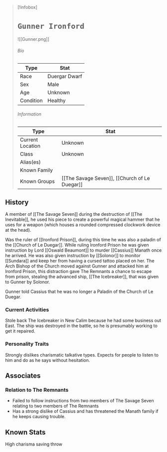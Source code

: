 > [!infobox]
> # `Gunner Ironford` 
> ![[Gunner.png]]
> ###### Bio
> Type |  Stat |
> ---|---|
> Race | Duergar Dwarf| 
> Sex | Male| 
> Age | Unknown|
> Condition | Healthy |
> ######  Information
> Type |  Stat |
> ---|---|
> Current Location | Unknown|
> Class | Unknown |
> Alias(es) |  |
> Known Family | |
> Known Groups | [[The Savage Seven]], [[Church of Le Duegar]] |
 
## History
A member of [[The Savage Seven]] during the destruction of [[The Inevitable]], he used his piece to create a powerful magical hammer that he uses for a weapon (which houses a rounded compressed clockwork device at the head).

Was the ruler of [[Ironford Prison]], during this time he was also a paladin of the [[Church of Le Duegar]]. While ruling Ironford Prison he was given instruction by Lord [[Oswald Beaumont]] to murder [[Cassius]] Manath once he arrived. He was also given instruction by [[Solonor]] to monitor [[Sundara]] and keep her from having a cursed tattoo placed on her. The Arch Bishop of the Church moved against Gunner and attacked him at Ironford Prison, this distraction gave The Remnants a chance to escape from prison, stealing the advanced ship, [[The Icebreaker]], that was given to Gunner by Solonor.

Gunner told Cassius that he was no longer a Paladin of the Church of Le Duegar.

### Current Activities
Stole back The Icebreaker in New Calim because he had some business out East. The ship was destroyed in the battle, so he is presumably working to get it repaired.

### Personality Traits
Strongly dislikes charismatic talkative types. Expects for people to listen to him and do as he says without hesitation.

## Associates

### Relation to The Remnants 
- Failed to follow instructions from two members of The Savage Seven relating to two members of The Remnants
- Has a strong dislike of Cassius and has threatened the Manath family if he keeps causing trouble.

## Known Stats
High charisma saving throw
